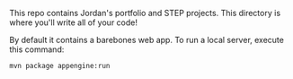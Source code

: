 This repo contains Jordan's portfolio and STEP projects.
This directory is where you'll write all of your code!

By default it contains a barebones web app. To run a local server, execute this
command:

```bash
mvn package appengine:run
```